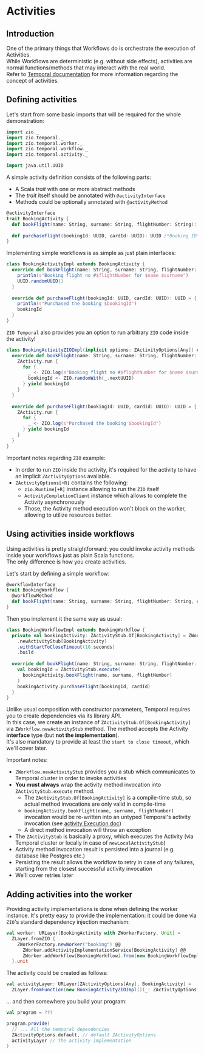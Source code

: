 # Activities

## Introduction

One of the primary things that Workflows do is orchestrate the execution of Activities.  
While Workflows are deterministic (e.g. without side effects), activities are normal functions/methods that may interact
with the real world.  
Refer to [Temporal documentation](https://docs.temporal.io/activities/) for more information regarding the concept of
activities.

## Defining activities

Let's start from some basic imports that will be required for the whole demonstration:

```scala mdoc:silent
import zio._
import zio.temporal._
import zio.temporal.worker._
import zio.temporal.workflow._
import zio.temporal.activity._

import java.util.UUID
```

A simple activity definition consists of the following parts:

- A Scala *trait* with one or more abstract methods
- The *trait* itself should be annotated with `@activityInterface`
- Methods could be optionally annotated with `@activityMethod`

```scala mdoc
@activityInterface
trait BookingActivity {
  def bookFlight(name: String, surname: String, flightNumber: String): UUID /*Booking ID*/ 
  
  def purchaseFlight(bookingId: UUID, cardId: UUID): UUID /*Booking ID*/ 
}
```

Implementing simple workflows is as simple as just plain interfaces:

```scala mdoc
class BookingActivityImpl extends BookingActivity {
  override def bookFlight(name: String, surname: String, flightNumber: String): UUID = {
    println(s"Booking flight no #$flightNumber for $name $surname")
    UUID.randomUUID()
  }
  
  override def purchaseFlight(bookingId: UUID, cardId: UUID): UUID = {
    println(s"Purchased the booking $bookingId")
    bookingId
  }
}
```

`ZIO Temporal` also provides you an option to run arbitrary `ZIO` code inside the activity!

```scala mdoc
class BookingActivityZIOImpl(implicit options: ZActivityOptions[Any]) extends BookingActivity {
  override def bookFlight(name: String, surname: String, flightNumber: String): UUID = {
    ZActivity.run {
      for {
        _ <- ZIO.log(s"Booking flight no #$flightNumber for $name $surname")
        bookingId <- ZIO.randomWith(_.nextUUID)
      } yield bookingId
    }
  }
  
  override def purchaseFlight(bookingId: UUID, cardId: UUID): UUID = {
    ZActivity.run {
      for {
        _ <- ZIO.log(s"Purchased the booking $bookingId")
      } yield bookingId
    }
  }
}
```

Important notes regarding `ZIO` example:
- In order to run `ZIO` inside the activity, it's required for the activity to have an implicit `ZActivityOptions` available.  
- `ZActivityOptions[+R]` contains the following:
  - `zio.Runtime[+R]` instance allowing to run the `ZIO` itself
  - `ActivityCompletionClient` instance which allows to complete the Activity asynchronously
  - Those, the Activity method execution won't block on the worker, allowing to utilize resources better.

## Using activities inside workflows

Using activities is pretty straightforward: you could invoke activity methods inside your workflows just as plain Scala functions.  
The only difference is how you create activities.  

Let's start by defining a simple workflow:

```scala mdoc
@workflowInterface
trait BookingWorkflow {
  @workflowMethod
  def bookFlight(name: String, surname: String, flightNumber: String, cardId: UUID): UUID /*Booking ID*/
}
```

Then you implement it the same way as usual:

```scala mdoc
class BookingWorkflowImpl extends BookingWorkflow {
  private val bookingActivity: ZActivityStub.Of[BookingActivity] = ZWorkflow
    .newActivityStub[BookingActivity]
    .withStartToCloseTimeout(10.seconds)
    .build
    
  override def bookFlight(name: String, surname: String, flightNumber: String, cardId: UUID): UUID = {
    val bookingId = ZActivityStub.execute(
      bookingActivity.bookFlight(name, surname, flightNumber)
    )
    bookingActivity.purchaseFlight(bookingId, cardId)
  }
}
```

Unlike usual composition with constructor parameters, Temporal requires you to create dependencies via its library API.  
In this case, we create an instance of `ZActivityStub.Of[BookingActivity]` via `ZWorkflow.newActivityStub` method. 
The method accepts the Activity **interface** type (but **not the implementation**).  
It's also mandatory to provide at least the `start to close timeout`, which we'll cover later.  

Important notes:
- `ZWorkflow.newActivityStub` provides you a stub which communicates to Temporal cluster in order to invoke activities
- **You must always** wrap the activity method invocation into `ZActivityStub.execute` method.
  - The `ZActivityStub.Of[BookingActivity]` is a compile-time stub, so actual method invocations are only valid in compile-time
  - `bookingActivity.bookFlight(name, surname, flightNumber)` invocation would be re-written into an untyped Temporal's activity invocation
    (see [activity Execution doc](https://docs.temporal.io/application-development/foundations?lang=java#activity-execution))
  - A direct method invocation will throw an exception
- The `ZActivityStub` is basically a proxy, which executes the Activity (via Temporal cluster or locally in case of `newLocalActivityStub`)
- Activity method invocation result is persisted into a journal (e.g. database like Postgres etc.)
- Persisting the result allows the workflow to retry in case of any failures, starting from the closest successful activity invocation
- We'll cover retries later


## Adding activities into the worker

Providing activity implementations is done when defining the worker instance.
It's pretty easy to provide the implementation: it could be done via `ZIO`'s standard dependency injection mechanism:

```scala mdoc:silent
val worker: URLayer[BookingActivity with ZWorkerFactory, Unit] =
  ZLayer.fromZIO {
    ZWorkerFactory.newWorker("booking") @@
      ZWorker.addActivityImplementationService[BookingActivity] @@
      ZWorker.addWorkflow[BookingWorkflow].from(new BookingWorkflowImpl)
  }.unit
```

The activity could be created as follows:

```scala mdoc:silent
val activityLayer: URLayer[ZActivityOptions[Any], BookingActivity] =
  ZLayer.fromFunction(new BookingActivityZIOImpl()(_: ZActivityOptions[Any]))
```

... and then somewhere you build your program:

```scala
val program = ???

program.provide(
  // ... All the temporal dependencies
  ZActivityOptions.default, // default ZActivityOptions
  activityLayer // The activity implementation
)
```